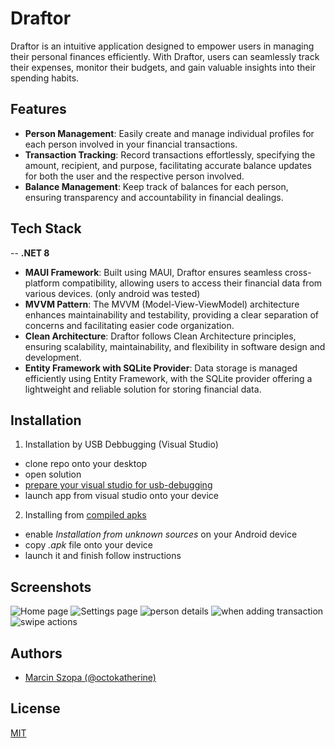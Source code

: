 # Draftor
Draftor is an intuitive application designed to empower users in managing their personal finances efficiently. With Draftor, users can seamlessly track their expenses, monitor their budgets, and gain valuable insights into their spending habits.

## Features
- **Person Management**: Easily create and manage individual profiles for each person involved in your financial transactions.
- **Transaction Tracking**: Record transactions effortlessly, specifying the amount, recipient, and purpose, facilitating accurate balance updates for both the user and the respective person involved.
- **Balance Management**: Keep track of balances for each person, ensuring transparency and accountability in financial dealings.

## Tech Stack
-- **.NET 8**
- **MAUI Framework**: Built using MAUI, Draftor ensures seamless cross-platform compatibility, allowing users to access their financial data from various devices. (only android was tested)
- **MVVM Pattern**: The MVVM (Model-View-ViewModel) architecture enhances maintainability and testability, providing a clear separation of concerns and facilitating easier code organization.
- **Clean Architecture**: Draftor follows Clean Architecture principles, ensuring scalability, maintainability, and flexibility in software design and development.
- **Entity Framework with SQLite Provider**: Data storage is managed efficiently using Entity Framework, with the SQLite provider offering a lightweight and reliable solution for storing financial data.


## Installation
1. Installation by USB Debbugging (Visual Studio)
- clone repo onto your desktop
- open solution
- [prepare your visual studio for usb-debugging](https://learn.microsoft.com/en-us/dotnet/maui/android/device/setup?view=net-maui-8.0)
- launch app from visual studio onto your device
2. Installing from [compiled apks](./apks)
- enable *Installation from unknown sources* on your Android device
- copy *.apk* file onto your device
- launch it and finish follow instructions

    
## Screenshots
![Home page](./images/homePage.jpg)
![Settings page](./images/settingsPage.jpg)
![person details](./images/personDetails.jpg)
![when adding transaction](./images/addingTransaction.jpg)
![swipe actions](./images/swipeActions.jpg)


## Authors
- [Marcin Szopa (@octokatherine)](https://github.com/MrD4rkne)


## License
[MIT](./LICENSE.TXT)

